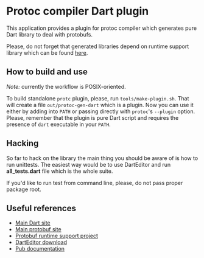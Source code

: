 Protoc compiler Dart plugin
===========================

This application provides a plugin for protoc compiler which
generates pure Dart library to deal with protobufs.

Please, do not forget that generated libraries depend on runtime
support library which can be found [here](https://github.com/dart-lang/protobuf).

How to build and use
--------------------

*Note:* currently the workflow is POSIX-oriented.

To build standalone `protc` plugin, please, run `tools/make-plugin.sh`. That will
create a file `out/protoc-gen-dart` which is a plugin. Now you can use it either
by adding into `PATH` or passing directly with `protoc`'s `--plugin` option.
Please, remember that the plugin is pure Dart script and requires the presence
of `dart` executable in your `PATH`.

Hacking
-------

So far to hack on the library the main thing you should be aware of is how
to run unittests.  The easiest way would be to use DartEditor and run
**all_tests.dart** file which is the whole suite.

If you'd like to run test from command line, please, do not pass proper
package root.

Useful references
-----------------

* [Main Dart site](http://www.dartlang.org)
* [Main protobuf site](https://code.google.com/p/protobuf)
* [Protobuf runtime support project](https://github.com/dart-lang/protobuf) 
* [DartEditor download](http://www.dartlang.org)
* [Pub documentation](http://pub.dartlang.org/doc)
